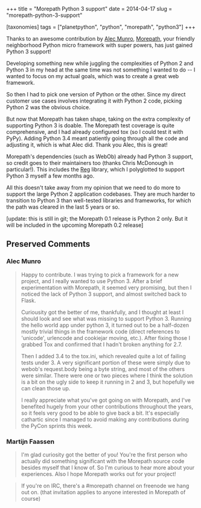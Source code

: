 +++
title = "Morepath Python 3 support"
date = 2014-04-17
slug = "morepath-python-3-support"

[taxonomies]
tags = ["planetpython", "python", "morepath", "python3"]
+++

Thanks to an awesome contribution by [Alec
Munro](https://github.com/fudomunro),
[Morepath](http://morepath.readthedocs.org), your friendly neighborhood
Python micro framework with super powers, has just gained Python 3
support!

Developing something new while juggling the complexities of Python 2 and
Python 3 in my head at the same time was not something I wanted to do --
I wanted to focus on my actual goals, which was to create a great web
framework.

So then I had to pick one version of Python or the other. Since my
direct customer use cases involves integrating it with Python 2 code,
picking Python 2 was the obvious choice.

But now that Morepath has taken shape, taking on the extra complexity of
supporting Python 3 is doable. The Morepath test coverage is quite
comprehensive, and I had already configured tox (so I could test it with
PyPy). Adding Python 3.4 meant patiently going through all the code and
adjusting it, which is what Alec did. Thank you Alec, this is great!

Morepath's dependencies (such as WebOb) already had Python 3 support, so
credit goes to their maintainers too (thanks Chris McDonough in
particular!). This includes the [Reg](http://reg.readthedocs.org)
library, which I polyglotted to support Python 3 myself a few months
ago.

All this doesn't take away from my opinion that we need to do more to
support the large Python 2 application codebases. They are much harder
to transition to Python 3 than well-tested libraries and frameworks, for
which the path was cleared in the last 5 years or so.

\[update: this is still in git; the Morepath 0.1 release is Python 2
only. But it will be included in the upcoming Morepath 0.2 release\]

## Preserved Comments

### Alec Munro

> Happy to contribute. I was trying to pick a framework for a new project, and
> I really wanted to use Python 3. After a brief experimentation with Morepath,
> it seemed very promising, but then I noticed the lack of Python 3 support,
> and almost switched back to Flask.
>
> Curiousity got the better of me, thankfully, and I thought at least I should
> look and see what was missing to support Python 3. Running the hello world
> app under python 3, it turned out to be a half-dozen mostly trivial things in
> the framework code (direct references to 'unicode', urlencode and cookiejar
> moving, etc.). After fixing those I grabbed Tox and confirmed that I hadn't
> broken anything for 2.7.
>
> Then I added 3.4 to the tox.ini, which revealed quite a lot of failing tests
> under 3. A very significant portion of these were simply due to webob's
> request.body being a byte string, and most of the others were similar. There
> were one or two pieces where I think the solution is a bit on the ugly side
> to keep it running in 2 and 3, but hopefully we can clean those up.
>
> I really appreciate what you've got going on with Morepath, and I've
> benefited hugely from your other contributions throughout the years, so it
> feels very good to be able to give back a bit. It's especially cathartic
> since I managed to avoid making any contributions during the PyCon sprints
> this week.

### Martijn Faassen

> I'm glad curiosity got the better of you! You're the first person who
> actually did something significant with the Morepath source code besides
> myself that I know of. So I'm curious to hear more about your experiences.
> Also I hope Morepath works out for your project!

> If you're on IRC, there's a #morepath channel on freenode we hang out on.
> (that invitation applies to anyone interested in Morepath of course)
